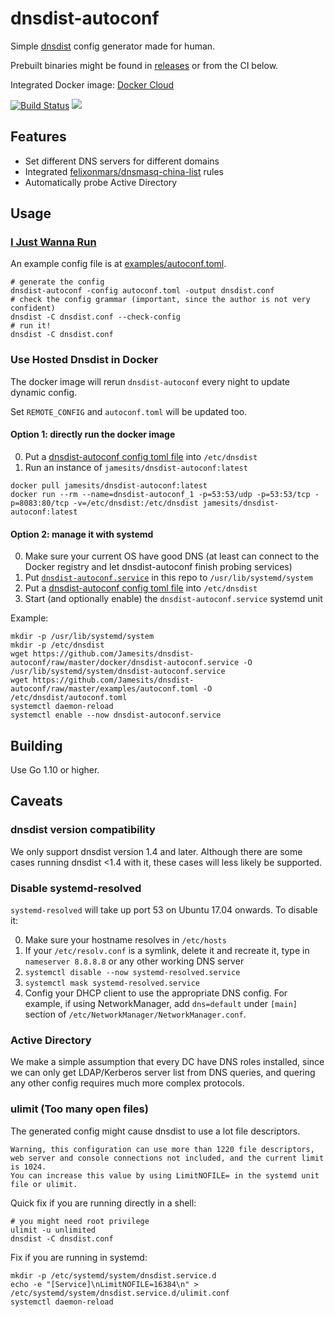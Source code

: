 # dnsdist-autoconf

Simple [dnsdist](https://dnsdist.org) config generator made for human.

Prebuilt binaries might be found in [releases](https://github.com/Jamesits/dnsdist-autoconf/releases) or from the CI below.

Integrated Docker image: [Docker Cloud](https://cloud.docker.com/repository/docker/jamesits/dnsdist-autoconf)

[![Build Status](https://dev.azure.com/nekomimiswitch/General/_apis/build/status/dnsdist-autoconf?branchName=master)](https://dev.azure.com/nekomimiswitch/General/_build/latest?definitionId=39?branchName=master) [![](https://images.microbadger.com/badges/image/jamesits/dnsdist-autoconf.svg)](https://microbadger.com/images/jamesits/dnsdist-autoconf "Get your own image badge on microbadger.com")

## Features

* Set different DNS servers for different domains
* Integrated [felixonmars/dnsmasq-china-list](https://github.com/felixonmars/dnsmasq-china-list) rules
* Automatically probe Active Directory 

## Usage

### [I Just Wanna Run](https://www.youtube.com/watch?v=HrWnfx8uRPw)

An example config file is at [examples/autoconf.toml](examples/autoconf.toml).

```shell
# generate the config
dnsdist-autoconf -config autoconf.toml -output dnsdist.conf
# check the config grammar (important, since the author is not very confident)
dnsdist -C dnsdist.conf --check-config
# run it!
dnsdist -C dnsdist.conf
```

### Use Hosted Dnsdist in Docker

The docker image will rerun `dnsdist-autoconf` every night to update dynamic config.

Set `REMOTE_CONFIG` and `autoconf.toml` will be updated too.

#### Option 1: directly run the docker image

0. Put a [dnsdist-autoconf config toml file](examples/autoconf.toml) into `/etc/dnsdist`
1. Run an instance of `jamesits/dnsdist-autoconf:latest`

```shell
docker pull jamesits/dnsdist-autoconf:latest
docker run --rm --name=dnsdist-autoconf_1 -p=53:53/udp -p=53:53/tcp -p=8083:80/tcp -v=/etc/dnsdist:/etc/dnsdist jamesits/dnsdist-autoconf:latest
```

#### Option 2: manage it with systemd

0. Make sure your current OS have good DNS (at least can connect to the Docker registry and let dnsdist-autoconf finish probing services)
1. Put [`dnsdist-autoconf.service`](docker/dnsdist-autoconf.service) in this repo to `/usr/lib/systemd/system`
2. Put a [dnsdist-autoconf config toml file](examples/autoconf.toml) into `/etc/dnsdist`
3. Start (and optionally enable) the `dnsdist-autoconf.service` systemd unit

Example:

```shell
mkdir -p /usr/lib/systemd/system
mkdir -p /etc/dnsdist
wget https://github.com/Jamesits/dnsdist-autoconf/raw/master/docker/dnsdist-autoconf.service -O /usr/lib/systemd/system/dnsdist-autoconf.service
wget https://github.com/Jamesits/dnsdist-autoconf/raw/master/examples/autoconf.toml -O /etc/dnsdist/autoconf.toml
systemctl daemon-reload
systemctl enable --now dnsdist-autoconf.service
```

## Building

Use Go 1.10 or higher.

## Caveats

### dnsdist version compatibility

We only support dnsdist version 1.4 and later. Although there are some cases running dnsdist <1.4 with it, these cases will less likely be supported.

### Disable systemd-resolved

`systemd-resolved` will take up port 53 on Ubuntu 17.04 onwards. To disable it:

0. Make sure your hostname resolves in `/etc/hosts`
1. If your `/etc/resolv.conf` is a symlink, delete it and recreate it, type in `nameserver 8.8.8.8` or any other working DNS server
2. `systemctl disable --now systemd-resolved.service`
3. `systemctl mask systemd-resolved.service`
4. Config your DHCP client to use the appropriate DNS config. For example, if using NetworkManager, add `dns=default` under `[main]` section of `/etc/NetworkManager/NetworkManager.conf`.

### Active Directory

We make a simple assumption that every DC have DNS roles installed, since we can only get LDAP/Kerberos server list from DNS queries, and quering any other config requires much more complex protocols. 

### ulimit (Too many open files)

The generated config might cause dnsdist to use a lot file descriptors.

```
Warning, this configuration can use more than 1220 file descriptors, web server and console connections not included, and the current limit is 1024.
You can increase this value by using LimitNOFILE= in the systemd unit file or ulimit.
```

Quick fix if you are running directly in a shell:

```shell
# you might need root privilege
ulimit -u unlimited
dnsdist -C dnsdist.conf
```

Fix if you are running in systemd:

```shell
mkdir -p /etc/systemd/system/dnsdist.service.d
echo -e "[Service]\nLimitNOFILE=16384\n" > /etc/systemd/system/dnsdist.service.d/ulimit.conf
systemctl daemon-reload
```

